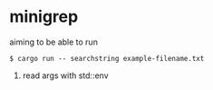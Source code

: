 # minigrep

aiming to be able to run

`$ cargo run -- searchstring example-filename.txt`

1. read args with std::env
